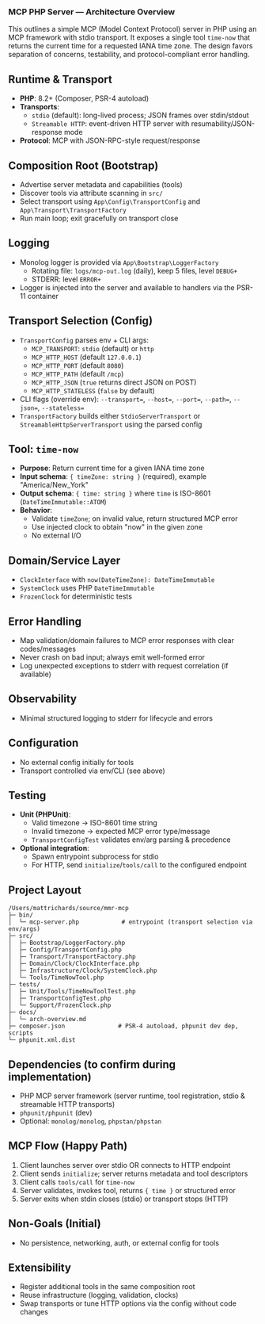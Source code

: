 ### MCP PHP Server — Architecture Overview

This outlines a simple MCP (Model Context Protocol) server in PHP using an MCP framework with stdio transport. It exposes a single tool `time-now` that returns the current time for a requested IANA time zone. The design favors separation of concerns, testability, and protocol-compliant error handling.

## Runtime & Transport
- **PHP**: 8.2+ (Composer, PSR-4 autoload)
- **Transports**:
  - `stdio` (default): long-lived process; JSON frames over stdin/stdout
  - `Streamable HTTP`: event-driven HTTP server with resumability/JSON-response mode
- **Protocol**: MCP with JSON-RPC-style request/response

## Composition Root (Bootstrap)
- Advertise server metadata and capabilities (tools)
- Discover tools via attribute scanning in `src/`
- Select transport using `App\Config\TransportConfig` and `App\Transport\TransportFactory`
- Run main loop; exit gracefully on transport close

## Logging
- Monolog logger is provided via `App\Bootstrap\LoggerFactory`
  - Rotating file: `logs/mcp-out.log` (daily), keep 5 files, level `DEBUG+`
  - STDERR: level `ERROR+`
- Logger is injected into the server and available to handlers via the PSR-11 container

## Transport Selection (Config)
- `TransportConfig` parses env + CLI args:
  - `MCP_TRANSPORT`: `stdio` (default) or `http`
  - `MCP_HTTP_HOST` (default `127.0.0.1`)
  - `MCP_HTTP_PORT` (default `8080`)
  - `MCP_HTTP_PATH` (default `/mcp`)
  - `MCP_HTTP_JSON` (`true` returns direct JSON on POST)
  - `MCP_HTTP_STATELESS` (`false` by default)
- CLI flags (override env): `--transport=`, `--host=`, `--port=`, `--path=`, `--json=`, `--stateless=`
- `TransportFactory` builds either `StdioServerTransport` or `StreamableHttpServerTransport` using the parsed config

## Tool: `time-now`
- **Purpose**: Return current time for a given IANA time zone
- **Input schema**: `{ timeZone: string }` (required), example "America/New_York"
- **Output schema**: `{ time: string }` where `time` is ISO-8601 (`DateTimeImmutable::ATOM`)
- **Behavior**:
  - Validate `timeZone`; on invalid value, return structured MCP error
  - Use injected clock to obtain "now" in the given zone
  - No external I/O

## Domain/Service Layer
- `ClockInterface` with `now(DateTimeZone): DateTimeImmutable`
- `SystemClock` uses PHP `DateTimeImmutable`
- `FrozenClock` for deterministic tests

## Error Handling
- Map validation/domain failures to MCP error responses with clear codes/messages
- Never crash on bad input; always emit well-formed error
- Log unexpected exceptions to stderr with request correlation (if available)

## Observability
- Minimal structured logging to stderr for lifecycle and errors

## Configuration
- No external config initially for tools
- Transport controlled via env/CLI (see above)

## Testing
- **Unit (PHPUnit)**:
  - Valid timezone → ISO-8601 time string
  - Invalid timezone → expected MCP error type/message
  - `TransportConfigTest` validates env/arg parsing & precedence
- **Optional integration**:
  - Spawn entrypoint subprocess for stdio
  - For HTTP, send `initialize`/`tools/call` to the configured endpoint

## Project Layout
```
/Users/mattrichards/source/mmr-mcp
├─ bin/
│  └─ mcp-server.php            # entrypoint (transport selection via env/args)
├─ src/
│  ├─ Bootstrap/LoggerFactory.php
│  ├─ Config/TransportConfig.php
│  ├─ Transport/TransportFactory.php
│  ├─ Domain/Clock/ClockInterface.php
│  ├─ Infrastructure/Clock/SystemClock.php
│  └─ Tools/TimeNowTool.php
├─ tests/
│  ├─ Unit/Tools/TimeNowToolTest.php
│  ├─ TransportConfigTest.php
│  └─ Support/FrozenClock.php
├─ docs/
│  └─ arch-overview.md
├─ composer.json               # PSR-4 autoload, phpunit dev dep, scripts
└─ phpunit.xml.dist
```

## Dependencies (to confirm during implementation)
- PHP MCP server framework (server runtime, tool registration, stdio & streamable HTTP transports)
- `phpunit/phpunit` (dev)
- Optional: `monolog/monolog`, `phpstan/phpstan`

## MCP Flow (Happy Path)
1. Client launches server over stdio OR connects to HTTP endpoint
2. Client sends `initialize`; server returns metadata and tool descriptors
3. Client calls `tools/call` for `time-now`
4. Server validates, invokes tool, returns `{ time }` or structured error
5. Server exits when stdin closes (stdio) or transport stops (HTTP)

## Non-Goals (Initial)
- No persistence, networking, auth, or external config for tools

## Extensibility
- Register additional tools in the same composition root
- Reuse infrastructure (logging, validation, clocks)
- Swap transports or tune HTTP options via the config without code changes
